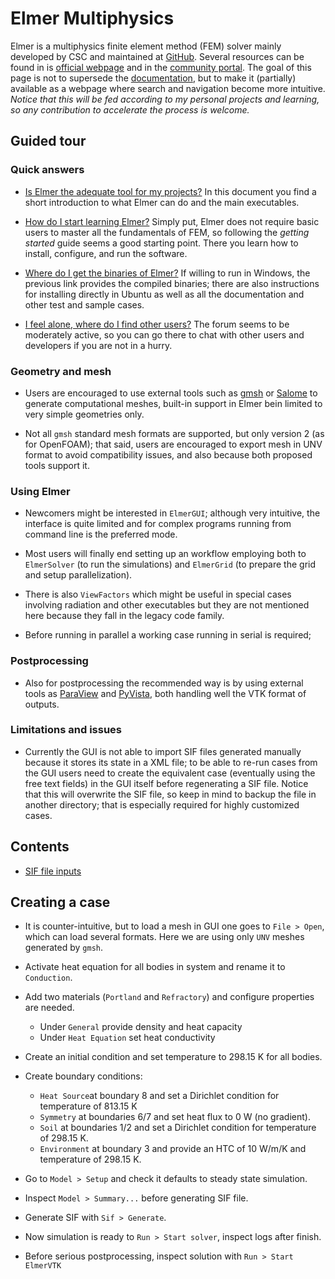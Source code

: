 # Elmer Multiphysics

Elmer is a multiphysics finite element method (FEM) solver mainly developed by CSC and maintained at [GitHub](https://github.com/ElmerCSC/elmerfem). Several resources can be found in is [official webpage](https://www.csc.fi/web/elmer) and in the [community portal](https://www.elmerfem.org/blog/). The goal of this page is not to supersede the [documentation](https://www.csc.fi/web/elmer/documentation), but to make it (partially) available as a webpage where search and navigation become more intuitive. *Notice that this will be fed according to my personal projects and learning, so any contribution to accelerate the process is welcome.*

## Guided tour

### Quick answers

- [Is Elmer the adequate tool for my projects?](https://www.nic.funet.fi/pub/sci/physics/elmer/doc/ElmerOverview.pdf) In this document you find a short introduction to what Elmer can do and the main executables. 

- [How do I start learning Elmer?](https://www.nic.funet.fi/pub/sci/physics/elmer/doc/GetStartedElmer.pdf) Simply put, Elmer does not require basic users to master all the fundamentals of FEM, so following the *getting started* guide seems a good starting point. There you learn how to install, configure, and run the software.

- [Where do I get the binaries of Elmer?](https://www.nic.funet.fi/pub/sci/physics/elmer/) If willing to run in Windows, the previous link provides the compiled binaries; there are also instructions for installing directly in Ubuntu as well as all the documentation and other test and sample cases.

- [I feel alone, where do I find other users?](https://www.elmerfem.org/forum/) The forum seems to be moderately active, so you can go there to chat with other users and developers if you are not in a hurry.

### Geometry and mesh

- Users are encouraged to use external tools such as [gmsh](https://gmsh.info/) or [Salome](https://www.salome-platform.org/) to generate computational meshes, built-in support in Elmer bein limited to very simple geometries only.

- Not all `gmsh` standard mesh formats are supported, but only version 2 (as for OpenFOAM); that said, users are encouraged to export mesh in UNV format to avoid compatibility issues, and also because both proposed tools support it.

### Using Elmer

- Newcomers might be interested in `ElmerGUI`; although very intuitive, the interface is quite limited and for complex programs running from command line is the preferred mode.

- Most users will finally end setting up an workflow employing both to `ElmerSolver` (to run the simulations) and `ElmerGrid` (to prepare the grid and setup parallelization).

- There is also `ViewFactors` which might be useful in special cases involving radiation and other executables but they are not mentioned here because they fall in the legacy code family.

- Before running in parallel a working case running in serial is required;

### Postprocessing

- Also for postprocessing the recommended way is by using external tools as [ParaView](https://www.paraview.org/) and [PyVista](https://docs.pyvista.org/version/stable/), both handling well the VTK format of outputs.

### Limitations and issues

- Currently the GUI is not able to import SIF files generated manually because it stores its state in a XML file; to be able to re-run cases from the GUI users need to create the equivalent case (eventually using the free text fields) in the GUI itself before regenerating a SIF file. Notice that this will overwrite the SIF file, so keep in mind to backup the file in another directory; that is especially required for highly customized cases.

## Contents

- [SIF file inputs](SIF.md)

## Creating a case

- It is counter-intuitive, but to load a mesh in GUI one goes to `File > Open`, which can load several formats. Here we are using only `UNV` meshes generated by `gmsh`.

- Activate heat equation for all bodies in system and rename it to `Conduction`.

- Add two materials (`Portland`  and `Refractory`) and configure properties are needed.
	- Under `General` provide density and heat capacity
	- Under `Heat Equation` set heat conductivity

- Create an initial condition and set temperature to 298.15 K for all bodies.

- Create boundary conditions:
	- `Heat Source`at boundary 8 and set a Dirichlet condition for temperature of 813.15 K
	- `Symmetry` at boundaries 6/7 and set heat flux to 0 W (no gradient).
	- `Soil` at boundaries 1/2 and set a Dirichlet condition for temperature of 298.15 K.
	- `Environment` at boundary 3 and provide an HTC of 10 W/m/K and temperature of 298.15 K.

- Go to `Model > Setup` and check it defaults to steady state simulation.

- Inspect `Model > Summary...` before generating SIF file.
 
- Generate SIF with `Sif > Generate`.

- Now simulation is ready to `Run > Start solver`, inspect logs after finish.

- Before serious postprocessing, inspect solution with `Run > Start ElmerVTK`